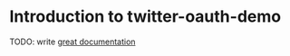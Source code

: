 # Introduction to twitter-oauth-demo

TODO: write [great documentation](http://jacobian.org/writing/what-to-write/)
